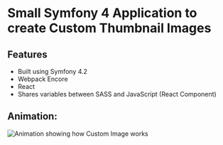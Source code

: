 # Small Symfony 4 Application to create Custom Thumbnail Images

## 

## Features
* Built using Symfony 4.2
* Webpack Encore
* React 
* Shares variables between SASS and JavaScript (React Component)

## Animation:
![Animation showing how Custom Image works](img/creation_process.gif "Custom Image in Action")

